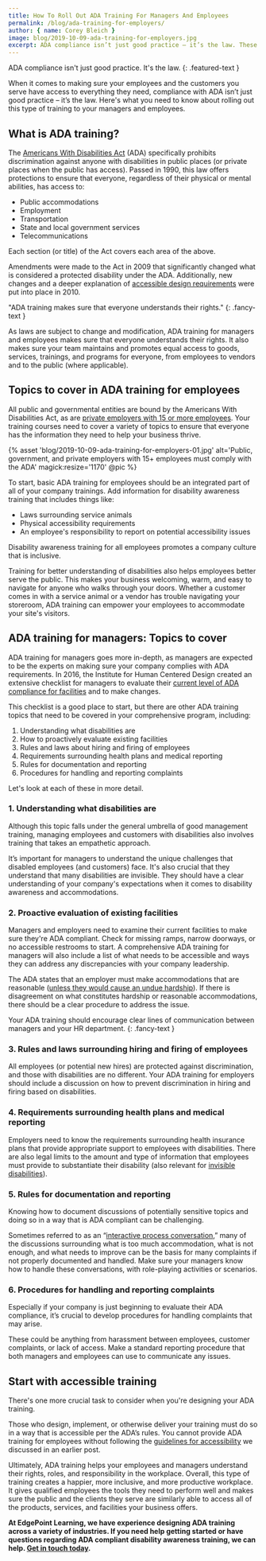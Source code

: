 ```yaml
---
title: How To Roll Out ADA Training For Managers And Employees
permalink: /blog/ada-training-for-employers/
author: { name: Corey Bleich }
image: blog/2019-10-09-ada-training-for-employers.jpg
excerpt: ADA compliance isn’t just good practice – it’s the law. These are the topics your ADA training needs to cover for both employees and managers.
---
```

ADA compliance isn't just good practice. It's the law.
{: .featured-text }

When it comes to making sure your employees and the customers you serve have access to everything they need, compliance with ADA isn’t just good practice – it’s the law. Here's what you need to know about rolling out this type of training to your managers and employees.

## What is ADA training? 

The [Americans With Disabilities Act](https://adata.org/learn-about-ada) (ADA) specifically prohibits discrimination against anyone with disabilities in public places (or private places when the public has access). Passed in 1990, this law offers protections to ensure that everyone, regardless of their physical or mental abilities, has access to:

* Public accommodations
* Employment
* Transportation
* State and local government services
* Telecommunications

Each section (or title) of the Act covers each area of the above. 

Amendments were made to the Act in 2009 that significantly changed what is considered a protected disability under the ADA. Additionally, new changes and a deeper explanation of [accessible design requirements](https://www.ada.gov/2010ADAstandards_index.htm) were put into place in 2010.

"ADA training makes sure that everyone understands their rights."
{: .fancy-text }

As laws are subject to change and modification, ADA training for managers and employees makes sure that everyone understands their rights. It also makes sure your team maintains and promotes equal access to goods, services, trainings, and programs for everyone, from employees to vendors and to the public (where applicable). 

## Topics to cover in ADA training for employees 

All public and governmental entities are bound by the Americans With Disabilities Act, as are [private employers with 15 or more employees](https://adata.org/faq-search?keys=&tid=All&tid_1=All&spmsde_field1=). Your training courses need to cover a variety of topics to ensure that everyone has the information they need to help your business thrive.

{% asset 'blog/2019-10-09-ada-training-for-employers-01.jpg'
  alt='Public, government, and private employers with 15+ employees must comply with the ADA'
  magick:resize='1170' @pic %}

To start, basic ADA training for employees should be an integrated part of all of your company trainings. Add information for disability awareness training that includes things like:

* Laws surrounding service animals
* Physical accessibility requirements
* An employee's responsibility to report on potential accessibility issues 

Disability awareness training for all employees promotes a company culture that is inclusive. 

Training for better understanding of disabilities also helps employees better serve the public. This makes your business welcoming, warm, and easy to navigate for anyone who walks through your doors. Whether a customer comes in with a service animal or a vendor has trouble navigating your storeroom, ADA training can empower your employees to accommodate your site's visitors. 

## ADA training for managers: Topics to cover 

ADA training for managers goes more in-depth, as managers are expected to be the experts on making sure your company complies with ADA requirements. In 2016, the Institute for Human Centered Design created an extensive checklist for managers to evaluate their [current level of ADA compliance for facilities](https://www.adachecklist.org/doc/fullchecklist/ada-checklist.pdf) and to make changes. 

This checklist is a good place to start, but there are other ADA training topics that need to be covered in your comprehensive program, including: 

1. Understanding what disabilities are 
2. How to proactively evaluate existing facilities
3. Rules and laws about hiring and firing of employees
4. Requirements surrounding health plans and medical reporting
5. Rules for documentation and reporting 
6. Procedures for handling and reporting complaints

Let's look at each of these in more detail. 

### 1. Understanding what disabilities are

Although this topic falls under the general umbrella of good management training, managing employees and customers with disabilities also involves training that takes an empathetic approach. 

It’s important for managers to understand the unique challenges that disabled employees (and customers) face. It's also crucial that they understand that many disabilities are invisible. They should have a clear understanding of your company's expectations when it comes to disability awareness and accommodations. 

### 2. Proactive evaluation of existing facilities

Managers and employers need to examine their current facilities to make sure they're ADA compliant. Check for missing ramps, narrow doorways, or no accessible restrooms to start. A comprehensive ADA training for managers will also include a list of what needs to be accessible and ways they can address any discrepancies with your company leadership.

The ADA states that an employer must make accommodations that are reasonable ([unless they would cause an undue hardship](https://www.eeoc.gov/policy/docs/accommodation.html)). If there is disagreement on what constitutes hardship or reasonable accommodations, there should be a clear procedure to address the issue. 

Your ADA training should encourage clear lines of communication between managers and your HR department. 
{: .fancy-text }

### 3. Rules and laws surrounding hiring and firing of employees

All employees (or potential new hires) are protected against discrimination, and those with disabilities are no different.
Your ADA training for employers should include a discussion on how to prevent discrimination in hiring and firing based on disabilities.

### 4. Requirements surrounding health plans and medical reporting

Employers need to know the requirements surrounding health insurance plans that provide appropriate support to employees with disabilities. 
There are also legal limits to the amount and type of information that employees must provide to substantiate their disability (also relevant for [invisible disabilities](https://invisibledisabilities.org/what-is-an-invisible-disability/)).

### 5. Rules for documentation and reporting

Knowing how to document discussions of potentially sensitive topics and doing so in a way that is ADA compliant can be challenging. 

Sometimes referred to as an “[interactive process conversation](https://www.schwabe.com/newsroom-publications-13017),” many of the discussions surrounding what is too much accommodation, what is not enough, and what needs to improve can be the basis for many complaints if not properly documented and handled. Make sure your managers know how to handle these conversations, with role-playing activities or scenarios. 

### 6. Procedures for handling and reporting complaints

Especially if your company is just beginning to evaluate their ADA compliance, it’s crucial to develop procedures for handling complaints that may arise. 

These could be anything from harassment between employees, customer complaints, or lack of access. Make a standard reporting procedure that both managers and employees can use to communicate any issues. 

## Start with accessible training

There's one more crucial task to consider when you're designing your ADA training. 

Those who design, implement, or otherwise deliver your training must do so in a way that is accessible per the ADA’s rules. You cannot provide ADA training for employees without following the [guidelines for accessibility](/blog/accessible-elearning-programs/) we discussed in an earlier post.  

Ultimately, ADA training helps your employees and managers understand their rights, roles, and responsibility in the workplace. Overall, this type of training creates a happier, more inclusive, and more productive workplace. It gives qualified employees the tools they need to perform well and makes sure the public and the clients they serve are similarly able to access all of the products, services, and facilities your business offers.

<strong>At EdgePoint Learning, we have experience designing ADA training across a variety of industries. If you need help getting started or have questions regarding ADA compliant disability awareness training, we can help. [Get in touch today](/contact/).</strong>